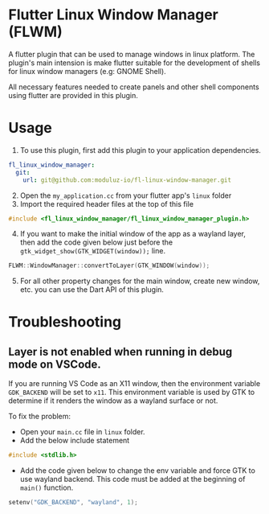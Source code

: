 # Flutter Linux Window Manager (FLWM)

A flutter plugin that can be used to manage windows in linux platform. The plugin's main intension is make flutter suitable for the development of shells for linux window managers (e.g: GNOME Shell).

All necessary features needed to create panels and other shell components using flutter are provided in this plugin.

# Usage

1. To use this plugin, first add this plugin to your application dependencies.

```yaml
fl_linux_window_manager:
  git:
    url: git@github.com:moduluz-io/fl-linux-window-manager.git
```

2. Open the `my_application.cc` from your flutter app's `linux` folder
3. Import the required header files at the top of this file

```cpp
#include <fl_linux_window_manager/fl_linux_window_manager_plugin.h>
```

4. If you want to make the initial window of the app as a wayland layer, then add the code given below just before the `gtk_widget_show(GTK_WIDGET(window));` line.

```cpp
FLWM::WindowManager::convertToLayer(GTK_WINDOW(window));
```

5. For all other property changes for the main window, create new window, etc. you can use the Dart API of this plugin.

# Troubleshooting

## Layer is not enabled when running in debug mode on VSCode.

If you are running VS Code as an X11 window, then the environment variable `GDK_BACKEND` will be set to `x11`. This environment variable is used by GTK to determine if it renders the window as a wayland surface or not.

To fix the problem:

- Open your `main.cc` file in `linux` folder.
- Add the below include statement

```cpp
#include <stdlib.h>
```

- Add the code given below to change the env variable and force GTK to use wayland backend. This code must be added at the beginning of `main()` function.

```cpp
setenv("GDK_BACKEND", "wayland", 1);
```
